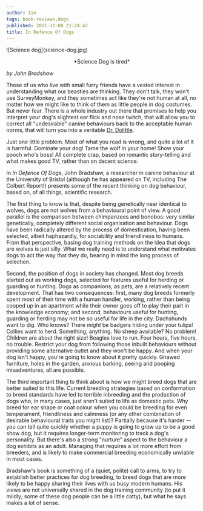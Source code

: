 ```yaml
---
author: Ian
tags: book-reviews,dogs
published: 2011-11-08 21:24:42
title: In Defence Of Dogs
---
```

<div class="img-right">
![Science dog](science-dog.jpg)
<p style="text-align: center;">
*Science Dog is tired*
</p>
</div>

*by John Bradshaw*

Those of us who live with small furry friends have a vested interest
in understanding what our beasties are thinking.  They don't talk,
they won't use SurveyMonkey, and they sometimes act like they're not
human at all, no matter how we might like to think of them as little
people in dog costumes.  But never fear.  There is a whole industry
out there that promises to help you interpret your dog's slightest ear
flick and nose twitch, that will allow you to correct all
"undesirable" canine behaviours back to the acceptable human norms,
that will turn you into a veritable
[Dr. Dolittle](http://en.wikipedia.org/wiki/Doctor_Dolittle).

Just one little problem.  Most of what you read is wrong, and quite a
lot of it is harmful.  Dominate your dog!  Tame the wolf in your home!
Show your pooch who's boss!  All complete crap, based on romantic
story-telling and what makes good TV, rather than on decent science.

In *In Defence Of Dogs*, John Bradshaw, a researcher in canine
behaviour at the University of Bristol (although he has appeared on
TV, including The Colbert Report!) presents some of the recent
thinking on dog behaviour, based on, of all things, scientific
research.

<!--MORE-->

The first thing to know is that, despite being genetically near
identical to wolves, dogs are not wolves from a behavioural point of
view.  A good parallel is the comparison between chimpanzees and
bonobos: very similar genetically, completely different social
organisation and behaviour.  Dogs have been radically altered by the
process of domestication, having been selected, albeit haphazardly,
for sociability and friendliness to humans.  From that perspective,
basing dog training methods on the idea that dogs are wolves is just
silly.  What we really need is to understand what motivates dogs to
act the way that they do, bearing in mind the long process of
selection.

Second, the position of dogs in society has changed.  Most dog breeds
started out as working dogs, selected for features useful for herding
or guarding or hunting.  Dogs as companions, as pets, are a relatively
recent development.  That has two consequences: first, many dog breeds
formerly spent most of their time with a human handler, working,
rather than being cooped up in an apartment while their owner goes off
to play their part in the knowledge economy; and second, behaviours
useful for hunting, guarding or herding may not be so useful for life
in the city.  Dachshunds want to dig.  Who knows?  There *might* be
badgers hiding under your tulips!  Collies want to herd.  Something,
anything.  No sheep available?  No problem!  Children are about the
right size!  Beagles love to run.  Four hours, five hours, no trouble.
Restrict your dog from following those inbuilt behaviours without
providing some alternative outlet and they won't be happy.  And when
your dog isn't happy, you're going to know about it pretty quickly.
Gnawed furniture, holes in the garden, anxious barking, peeing and
pooping misadventures, all are possible.

The third important thing to think about is how we might breed dogs
that are better suited to this life.  Current breeding strategies
based on conformation to breed standards have led to terrible
inbreeding and the production of dogs who, in many cases, just aren't
suited to life as domestic pets.  Why breed for ear shape or coat
colour when you could be breeding for even temperament, friendliness
and calmness (or any other combination of desirable behavioural traits
you might list)?  Partially because it's harder -- you can tell quite
quickly whether a puppy is going to grow up to be a good show dog, but
it requires longer-term monitoring to track a dog's personality.  But
there's also a strong "nurture" aspect to the behaviour a dog exhibits
as an adult.  Managing that requires a lot more effort from breeders,
and is likely to make commercial breeding economically unviable in
most cases.

Bradshaw's book is something of a (quiet, polite) call to arms, to try
to establish better practices for dog breeding, to breed dogs that are
more likely to be happy sharing their lives with us busy modern
humans.  His views are not universally shared in the dog training
community (to put it mildly; some of these dog people can be a little
catty), but what he says makes a lot of sense.
